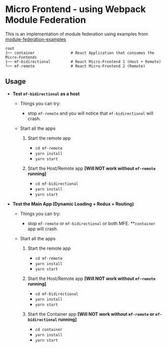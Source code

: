 # Micro Frontend - using Webpack Module Federation

This is an implementation of module federation using examples from [module-federation-examples](https://github.com/module-federation/module-federation-examples)

```
root
├── container                # React Application that consumes the Micro-Fontends
├── mf-bidirectional         # React Micro-Frontend 1 (Host + Remote)
└── mf-remote                # React Micro-Frontend 2 (Remote)
```

## Usage

- **Test `mf-bidirectional` as a host**
    - Things you can try:
        - stop `mf-remote` and you will notice that `mf-bidirectional` will crash.
         
    - Start all the apps
        1. Start the remote app
            - `cd mf-remote`
            - `yarn install`
            - `yarn start`
        
        2. Start the Host/Remote app **[Will NOT work without `mf-remote` running]**
            - `cd mf-bidirectional`
            - `yarn install`
            - `yarn start`

- **Test the Main App (Dynamic Loading + Redux + Routing)**
    - Things you can try:
        - stop `mf-remote` or `mf-bidirectional` or both MFE. **`container` app will crash.
    
    - Start all the apps
        1. Start the remote app
            - `cd mf-remote`
            - `yarn install`
            - `yarn start`
        
        2. Start the Host/Remote app **[Will NOT work without `mf-remote` running]**
            - `cd mf-bidirectional`
            - `yarn install`
            - `yarn start`
        
        3. Start the Container app **[Will NOT work without `mf-remote` or `mf-bidirectional` running]**
            - `cd container`
            - `yarn install`
            - `yarn start`
